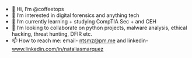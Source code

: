 - 👋 Hi, I’m @coffeetops
- 👀 I’m interested in digital forensics and anything tech 
- 🌱 I’m currently learning + studying CompTIA Sec + and CEH
- 💞️ I’m looking to collaborate on python projects, malware analysis, ethical hacking, threat hunting, DFIR etc. 
- 📫 How to reach me: email- ntsmz@pm.me and linkedin- www.linkedin.com/in/nataliasmarquez 

<!---
coffeetops/coffeetops is a ✨ special ✨ repository because its `README.md` (this file) appears on your GitHub profile.
You can click the Preview link to take a look at your changes.
--->
